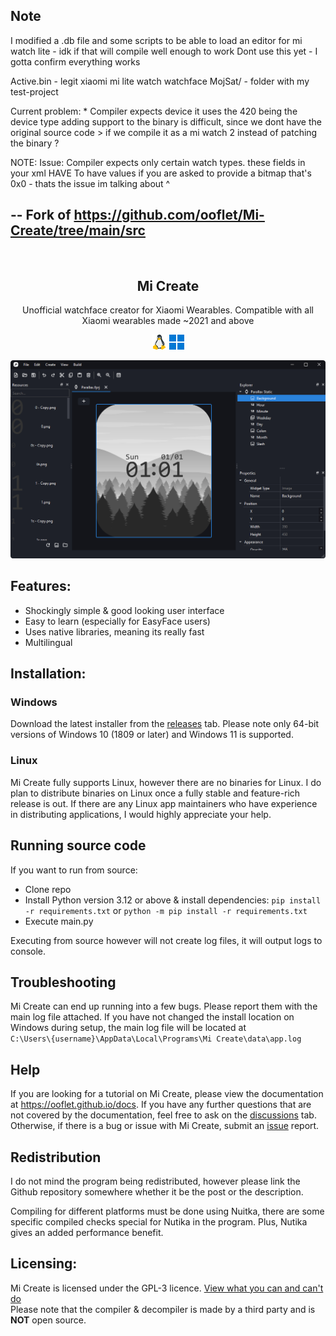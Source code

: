 ## Note

I modified a .db file and some scripts to be able to load an editor for mi watch lite - idk if that will compile well enough to work
Dont use this yet - I gotta confirm everything works

Active.bin - legit xiaomi mi lite watch watchface
MojSat/ - folder with my test-project

Current problem: 
    * Compiler expects device
        it uses <FaceProject DeviceType="420">
        the 420 being the device type 
            adding support to the binary is difficult, since we dont have the original source code
    > if we compile it as a  mi watch 2 instead of patching the binary ? 
    
NOTE: 
    Issue: Compiler expects only certain watch types. 
<Screen Title="" Bitmap=""> these fields in your xml HAVE To have values
    if you are asked to provide a bitmap that's 0x0 - thats the issue im talking about ^

## -- Fork of https://github.com/ooflet/Mi-Create/tree/main/src


<br />
<h2 align="center"> Mi Create </h2>
<p align="center"> Unofficial watchface creator for Xiaomi Wearables. Compatible with all Xiaomi wearables made ~2021 and above </p>

<p align="center">
    <img src="images/linux.png" alt="linux">
    <img src="images/windows.png" alt="linux">
</p>

![window](images/window.png)

## Features:
- Shockingly simple & good looking user interface
- Easy to learn (especially for EasyFace users)
- Uses native libraries, meaning its really fast
- Multilingual

## Installation:

### Windows
Download the latest installer from the [releases](https://github.com/ooflet/Mi-Create/releases) tab. Please note only 64-bit versions of Windows 10 (1809 or later) and Windows 11 is supported.

### Linux
Mi Create fully supports Linux, however there are no binaries for Linux. I do plan to distribute binaries on Linux once a fully stable and feature-rich release is out. If there are any Linux app maintainers who have experience in distributing applications, I would highly appreciate your help.

## Running source code
If you want to run from source:
- Clone repo
- Install Python version 3.12 or above & install dependencies:
`pip install -r requirements.txt` or `python -m pip install -r requirements.txt`
- Execute main.py

Executing from source however will not create log files, it will output logs to console.

## Troubleshooting
Mi Create can end up running into a few bugs. Please report them with the main log file attached. If you have not changed the install location on Windows during setup, the main log file will be located at  
`C:\Users\{username}\AppData\Local\Programs\Mi Create\data\app.log`

## Help
If you are looking for a tutorial on Mi Create, please view the documentation at https://ooflet.github.io/docs. If you have any further questions that are not covered by the documentation, feel free to ask on the [discussions](https://github.com/ooflet/Mi-Create/discussions) tab. Otherwise, if there is a bug or issue with Mi Create, submit an [issue](https://github.com/ooflet/Mi-Create/issues) report.

## Redistribution

I do not mind the program being redistributed, however please link the Github repository somewhere whether it be the post or the description.

Compiling for different platforms must be done using Nuitka, there are some specific compiled checks special for Nutika in the program. Plus, Nutika gives an added performance benefit.


## Licensing:
Mi Create is licensed under the GPL-3 licence. [View what you can and can't do](https://gist.github.com/kn9ts/cbe95340d29fc1aaeaa5dd5c059d2e60)   
Please note that the compiler & decompiler is made by a third party and is **NOT** open source.
